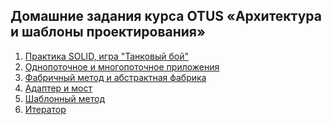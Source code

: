 ## Домашние задания курса OTUS «Архитектура и шаблоны проектирования»
1) [Практика SOLID, игра "Танковый бой"](./hw01)
2) [Однопоточное и многопоточное приложения](./hw02)
3) [Фабричный метод и абстрактная фабрика](./hw04)
5) [Адаптер и мост](./hw05)
6) [Шаблонный метод](./hw06)
7) [Итератор](./hw07)
